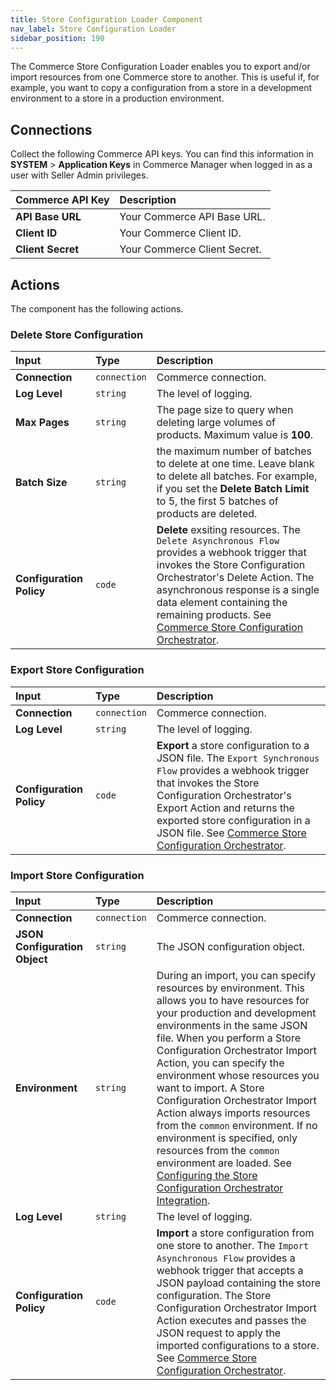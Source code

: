 ```yaml
---
title: Store Configuration Loader Component
nav_label: Store Configuration Loader
sidebar_position: 190
---
```


The Commerce Store Configuration Loader enables you to export and/or import resources from one Commerce store to another. This is useful if, for example, you want to copy a configuration from a store in a development environment to a store in a production environment. 

## Connections

Collect the following Commerce API keys. You can find this information in **SYSTEM** > **Application Keys** in Commerce Manager when logged in as a user with Seller Admin privileges.

| Commerce API Key | Description                            |
|:------------------------------------|:---------------------------------------|
| **API Base URL**                    | Your Commerce API Base URL. |
| **Client ID**                       | Your Commerce Client ID. |
| **Client Secret**                   | Your Commerce Client Secret. |

## Actions

The component has the following actions.

### Delete Store Configuration 

| Input | Type | Description |
|:--- |:--- | :--- | 
| **Connection**  | `connection`  | Commerce connection. | 
| **Log Level** | `string` | The level of logging. | 
| **Max Pages** | `string` | The page size to query when deleting large volumes of products. Maximum value is **100**. | 
| **Batch Size** |`string`  | the maximum number of batches to delete at one time. Leave blank to delete all batches. For example, if you set the **Delete Batch Limit** to 5, the first 5 batches of products are deleted. | 
| **Configuration Policy** | `code` | **Delete** exsiting resources. The `Delete Asynchronous Flow` provides a webhook trigger that invokes the Store Configuration Orchestrator's Delete Action. The asynchronous response is a single data element containing the remaining products. See [Commerce Store Configuration Orchestrator](/self-managed/composer/integration-hub/store-management/store-configuration). | 

### Export Store Configuration

| Input | Type | Description |
|:--- |:--- | :--- | 
| **Connection**  | `connection` | Commerce connection. | 
| **Log Level** | `string` | The level of logging. | 
| **Configuration Policy** | `code` | **Export** a store configuration to a JSON file.  The `Export Synchronous Flow` provides a webhook trigger that invokes the Store Configuration Orchestrator's Export Action and returns the exported store configuration in a JSON file. See [Commerce Store Configuration Orchestrator](/self-managed/composer/integration-hub/store-management/store-configuration). | 

### Import Store Configuration

| Input | Type | Description |
|:--- |:--- | :--- | 
| **Connection**  | `connection` | Commerce connection. | 
| **JSON Configuration Object**  | `string` | The JSON configuration object. | 
| **Environment**  | `string` | During an import, you can specify resources by environment. This allows you to have resources for your production and development environments in the same JSON file. When you perform a Store Configuration Orchestrator Import Action, you can specify the environment whose resources you want to import. A Store Configuration Orchestrator Import Action always imports resources from the `common` environment. If no environment is specified, only resources from the `common` environment are loaded. See [Configuring the Store Configuration Orchestrator Integration](/self-managed/composer/integration-hub/store-management/store-configuration#configuring-the-store-configuration-orchestrator-integration). | 
| **Log Level** | `string` | The level of logging. | 
| **Configuration Policy** | `code` | **Import** a store configuration from one store to another. The `Import Asynchronous Flow` provides a webhook trigger that accepts a JSON payload containing the store configuration. The Store Configuration Orchestrator Import Action executes and passes the JSON request to apply the imported configurations to a store. See [Commerce Store Configuration Orchestrator](/self-managed/composer/integration-hub/store-management/store-configuration). | 

